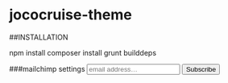 jococruise-theme
==================


##INSTALLATION

npm install
composer install
grunt builddeps

###mailchimp settings
   	<input type="email" id="mc4wp_email" name="EMAIL" placeholder="email address&hellip;" required />
	<input type="submit" id="submit" value="Subscribe" />
